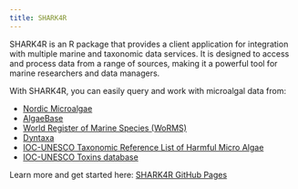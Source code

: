 ```yaml
---
title: SHARK4R
---
```


SHARK4R is an R package that provides a client application for integration with multiple marine and taxonomic data services. It is designed to access and process data from a range of sources, making it a powerful tool for marine researchers and data managers.

With SHARK4R, you can easily query and work with microalgal data from:  
- [Nordic Microalgae](https://nordicmicroalgae.org/)  
- [AlgaeBase](https://www.algaebase.org/)  
- [World Register of Marine Species (WoRMS)](https://www.marinespecies.org/)  
- [Dyntaxa](https://artfakta.se/)  
- [IOC-UNESCO Taxonomic Reference List of Harmful Micro Algae](https://www.marinespecies.org/hab/)
- [IOC-UNESCO Toxins database](https://toxins.hais.ioc-unesco.org/)
  
Learn more and get started here: [SHARK4R GitHub Pages](https://sharksmhi.github.io/SHARK4R/)

